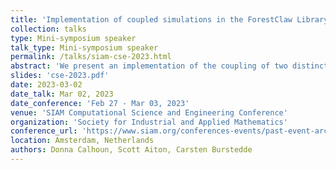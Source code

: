 ```yaml
---
title: 'Implementation of coupled simulations in the ForestClaw Library'
collection: talks
type: Mini-symposium speaker
talk_type: Mini-symposium speaker
permalink: /talks/siam-cse-2023.html
abstract: 'We present an implementation of the coupling of two distinct adaptive simulations, run on a separate hierarchy of adaptive Cartesian meshes within the ForestClaw library. Both simulations have their own set of options, and own meshes derived from p4est quadtree/octree meshes, and solver characteristics. Through coupling, however, both can be run in the same executable. This work goes beyond the typical coupling of hyperbolic solvers with elliptic and/or parabolic solvers in that each simulation may involve its own operator split approach and runs on its own mesh. The target codes are solvers MAGICForest (Model for Acoustic Gravity wave Interactions and Coupling, J. Snively Embry-Riddle Aeronautic Univ. (ERAU)) with the ionosphere code TreesGEMINI (Geospace Environment Model of Ion-Neutral Interactions, M. Zettergren, ERAU). MAGICForest currently runs within the ForestClaw environment, and progress is being made to extend ForestClaw with the GEMINI solvers. We will report on the progress towards full coupling of these two solvers, and underlying challenges that must be overcome to allow multiple simulations to run and communicate through a single executable.'
slides: 'cse-2023.pdf'
date: 2023-03-02
date_talk: Mar 02, 2023
date_conference: 'Feb 27 - Mar 03, 2023'
venue: 'SIAM Computational Science and Engineering Conference'
organization: 'Society for Industrial and Applied Mathematics'
conference_url: 'https://www.siam.org/conferences-events/past-event-archive/cse23/'
location: Amsterdam, Netherlands
authors: Donna Calhoun, Scott Aiton, Carsten Burstedde
---
```

